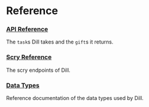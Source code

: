 # Reference

### [API Reference](tasks.md)

The `task`s Dill takes and the `gift`s it returns.

### [Scry Reference](scry.md)

The scry endpoints of Dill.

### [Data Types](data-types.md)

Reference documentation of the data types used by Dill.
